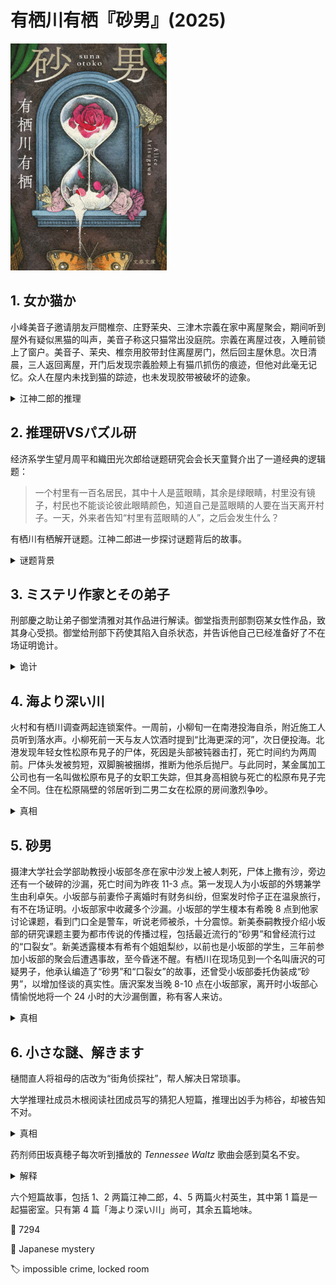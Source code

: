 # 有栖川有栖『砂男』(2025)

<img src=images/2025_cover.jpg width=250/>

## 1. 女か猫か

小峰美音子邀请朋友戸間椎奈、庄野茉央、三津木宗義在家中离屋聚会，期间听到屋外有疑似黑猫的叫声，美音子称这只猫常出没庭院。宗義在离屋过夜，入睡前锁上了窗户。美音子、茉央、椎奈用胶带封住离屋房门，然后回主屋休息。次日清晨，三人返回离屋，开门后发现宗義脸颊上有猫爪抓伤的痕迹，但他对此毫无记忆。众人在屋内未找到猫的踪迹，也未发现胶带被破坏的迹象。

<details><summary>江神二郎的推理</summary>
猫在宗義端拿着托盘的时候进入离屋，宗義视线被托盘遮挡，没有看到猫。次日众人寻找猫时，茉央将猫藏在口袋中带出。
</details>

## 2. 推理研VSパズル研

经济系学生望月周平和織田光次郎给谜题研究会会长天童賢介出了一道经典的逻辑题：

> 一个村里有一百名居民，其中十人是蓝眼睛，其余是绿眼睛，村里没有镜子，村民也不能谈论彼此眼睛颜色，知道自己是蓝眼睛的人要在当天离开村子。一天，外来者告知“村里有蓝眼睛的人”，之后会发生什么？

有栖川有栖解开谜题。江神二郎进一步探讨谜题背后的故事。

<details><summary>谜题背景</summary>
“眼睛”象征自己无法感知的东西，如体臭。王子被袭击时闻到了犯人身上的体臭，但因某种原因无法直接指出，国王嗅觉异常也无法判断，于是请来侦探。侦探制定规则，让村民如果觉得自己有体臭就离开村子，最终找出了犯人。
</details>

## 3. ミステリ作家とその弟子

刑部慶之助让弟子御堂清雅对其作品进行解读。御堂指责刑部剽窃某女性作品，致其身心受损。御堂给刑部下药使其陷入自杀状态，并告诉他自己已经准备好了不在场证明诡计。

<details><summary>诡计</summary>
御堂 8:00 在奈良酒店前台办理入住，10:30 回到逗子，早 2:00 打电话给前台索要胃药，假装一直在酒店。
</details>

## 4. 海より深い川

火村和有栖川调查两起连锁案件。一周前，小柳旬一在南港投海自杀，附近施工人员听到落水声。小柳死前一天与友人饮酒时提到“比海更深的河”，次日便投海。北港发现年轻女性松原布見子的尸体，死因是头部被钝器击打，死亡时间约为两周前。尸体头发被剪短，双脚腕被捆绑，推断为他杀后抛尸。与此同时，某金属加工公司也有一名叫做松原布見子的女职工失踪，但其身高相貌与死亡的松原布見子完全不同。住在松原隔壁的邻居听到二男二女在松原的房间激烈争吵。

<details><summary>真相</summary>
小柳旬一和松原布見子不认同自身性别，互相交换户籍，颠倒性别生活。松原的伯母去世，她为了继承遗产，要求和小柳换回身份。小柳不肯变回男生，将松原杀害后弃尸，随后因承受不住心理压力而投海。小柳割断松原的头发，是为了让她的发型与自己冒充的“松原”一致。邻居听到的二男二女，是小柳和松原两人争吵，最后变回各自原声。“比海更深的河”是指改变性别。
</details>

## 5. 砂男

摄津大学社会学部助教授小坂部冬彦在家中沙发上被人刺死，尸体上撒有沙，旁边还有一个破碎的沙漏，死亡时间为昨夜 11-3 点。第一发现人为小坂部的外甥兼学生由利卓矢。小坂部与前妻伶子离婚时有财务纠纷，但案发时伶子正在温泉旅行，有不在场证明。小坂部家中收藏多个沙漏。小坂部的学生榎本有希晚 8 点到他家讨论课题，看到门口全是警车，听说老师被杀，十分震惊。新美泰嗣教授介绍小坂部的研究课题主要为都市传说的传播过程，包括最近流行的“砂男”和曾经流行过的“口裂女”。新美透露榎本有希有个姐姐梨纱，以前也是小坂部的学生，三年前参加小坂部的聚会后遭遇事故，至今昏迷不醒。有栖川在现场见到一个名叫唐沢的可疑男子，他承认编造了“砂男”和“口裂女”的故事，还曾受小坂部委托伪装成“砂男”，以增加怪谈的真实性。唐沢案发当晚 8-10 点在小坂部家，离开时小坂部心情愉悦地将一个 24 小时的大沙漏倒置，称有客人来访。

<details><summary>真相</summary>
凶手是新美泰嗣。小坂部将沙漏倒置，是为榎本有希的到访倒计时。新美泰嗣深爱梨纱，认为小坂部对梨纱的遭遇负有责任，且不希望他对有希有不轨行为，在看到沙漏倒计时后，愤怒地刺死小坂部，并破坏沙漏，将沙撒在尸体上，伪装成“砂男”的现场。
</details>

## 6. 小さな謎、解きます

樋間直人将祖母的店改为“街角侦探社”，帮人解决日常琐事。

大学推理社成员木根阅读社团成员写的猜犯人短篇，推理出凶手为柿谷，却被告知不对。

<details><summary>真相</summary>
凶手名字的汉字不是“柿（かき）谷”而是“杮（こけら）谷”（右边是一竖，而不是一点一竖）。
</details>

药剂师田坂真穂子每次听到播放的 <i>Tennessee Waltz</i> 歌曲会感到莫名不安。

<details><summary>解释</summary>
歌曲的主人公“我”和男友一起伴随着 <i>Tennessee Waltz</i> 的旋律跳舞。“我”向旧友介绍了男友，结果导致男友被人夺走。描绘这段悲伤回忆的曲名也叫 <i>Tennessee Waltz</i>，曲内世界和曲外世界互相包裹，产生矛盾。
</details>

六个短篇故事，包括 1、2 两篇江神二郎，4、5 两篇火村英生，其中第 1 篇是一起猫密室。只有第 4 篇「海より深い川」尚可，其余五篇地味。

:link: 7294

:file_folder: Japanese mystery

:label: impossible crime, locked room
